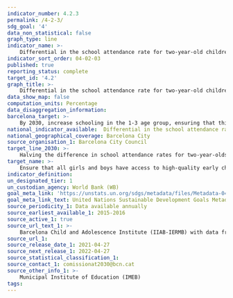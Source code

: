 ```yaml
---
indicator_number: 4.2.3
permalink: /4-2-3/
sdg_goal: '4'
data_non_statistical: false
graph_type: line
indicator_name: >-
    Differential in the school attendance rate for two-year-old children between the districts
indicator_sort_order: 04-02-03
published: true
reporting_status: complete
target_id: '4.2'
graph_title: >-
    Differential in the school attendance rate for two-year-old children between the districts
data_show_map: false
computation_units: Percentage
data_disaggregation_information: 
barcelona_target: >-
    By 2030, increase schooling in the 1-3 age group, ensuring that this increase focuses especially on the children of families with a low socio-economic level
national_indicator_available:  Differential in the school attendance rate for two-year-old children between the districts
national_geographical_coverage: Barcelona City
source_organisation_1: Barcelona City Council
target_line_2030: >-
    Halving the difference in school attendance rates for two-year-olds between the districts with the highest and lowest rates: Less than 25% 
target_name: >-
    Ensure that all girls and boys have access to high-quality early childhood development, care and pre-primary education services, so that they are ready for primary education
indicator_definition:
un_designated_tier: 1
un_custodian_agency: World Bank (WB)
goal_meta_link: 'https://unstats.un.org/sdgs/metadata/files/Metadata-04-02-02.pdf'
goal_meta_link_text: United Nations Sustainable Development Goals Metadata (pdf 894kB)
source_periodicity_1: Data available annually
source_earliest_available_1: 2015-2016
source_active_1: true
source_url_text_1: >-
    Barcelona Child and Adolescence Institute (IIAB-IERMB) with data from the Municipal Institute of Education (IMEB)  
source_url_1: 
source_release_date_1: 2021-04-27
source_next_release_1: 2022-04-27
source_statistical_classification_1: 
source_contact_1: comissionat2030@bcn.cat
source_other_info_1: >-
    Municipal Institute of Education (IMEB)
tags:
---
```


